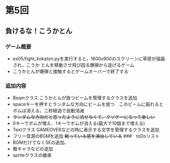 # 第5回
## 負けるな！こうかとん
### ゲーム概要
- ex05/fight_kokaton.pyを実行すると，1600x900のスクリーンに草原が描画され，こうか
とんを移動させ飛び回る爆弾から逃げるゲーム
- こうかとんが爆弾と接触するとゲームオーバーで終了する
### 追加内容
- Beamクラス こうかとんが放つビームを管理するクラスを追加
- spaceキーを押すとランダムな方向にビームを放つ　このビームに振れるとボムは消える。二秒経過で自動消滅
- ~~ランダムな方向だと思ったように消せなくて、クソゲーになって楽しい~~ 
- 0キーでボムが増え、1キーでボムが消える(最大で10個まで増える) 
- Textクラス GAMEOVERなどの時に表示する文字を管理するクラスを追加
- フリー音源のBGMを追加 ~~戦っている感を演出している~~
###　toDoリスト
- BGMだけでなくSEの追加、
- 敵キャラなどの追加
- spriteクラスの継承


